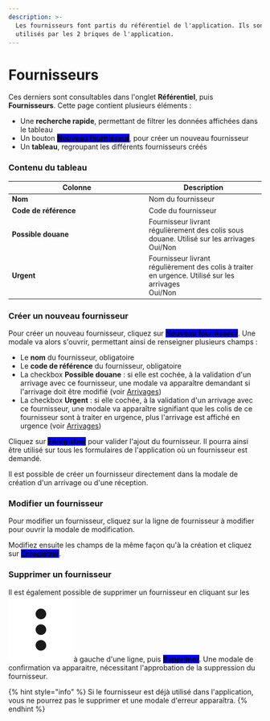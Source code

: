 ```yaml
---
description: >-
  Les fournisseurs font partis du référentiel de l'application. Ils sont
  utilisés par les 2 briques de l'application.
---
```


# Fournisseurs

Ces derniers sont consultables dans l'onglet **Référentiel**, puis **Fournisseurs**. Cette page contient plusieurs éléments :&#x20;

* Une **recherche rapide**, permettant de filtrer les données affichées dans le tableau
* Un bouton <mark style="background-color:blue;">**Nouveau fournisseur**</mark>, pour créer un nouveau fournisseur
* Un **tableau**, regroupant les différents fournisseurs créés

### Contenu du tableau

<table><thead><tr><th width="258.5">Colonne</th><th>Description</th></tr></thead><tbody><tr><td><strong>Nom</strong></td><td>Nom du fournisseur</td></tr><tr><td><strong>Code de référence</strong></td><td>Code du fournisseur</td></tr><tr><td><strong>Possible douane</strong></td><td>Fournisseur livrant régulièrement des colis sous douane. Utilisé sur les arrivages<br>Oui/Non</td></tr><tr><td><strong>Urgent</strong></td><td>Fournisseur livrant régulièrement des colis à traiter en urgence. Utilisé sur les arrivages<br>Oui/Non</td></tr></tbody></table>

### Créer un nouveau fournisseur

Pour créer un nouveau fournisseur, cliquez sur <mark style="background-color:blue;">**Nouveau fournisseur**</mark>. Une modale va alors s'ouvrir, permettant ainsi de renseigner plusieurs champs :&#x20;

* Le **nom** du fournisseur, obligatoire
* Le **code de référence** du fournisseur, obligatoire
* La checkbox **Possible douane** : si elle est cochée, à la validation d'un arrivage avec ce fournisseur, une modale va apparaître demandant si l'arrivage doit être modifié (voir [Arrivages](broken-reference))
* La checkbox **Urgent** : si elle cochée, à la validation d'un arrivage avec ce fournisseur, une modale va apparaître signifiant que les colis de ce fournisseur sont à traiter en urgence, plus l'arrivage est affiché en urgence (voir [Arrivages](broken-reference))

Cliquez sur <mark style="background-color:blue;">**Enregistrer**</mark> pour valider l'ajout du fournisseur. Il pourra ainsi être utilisé sur tous les formulaires de l'application où un fournisseur est demandé.

Il est possible de créer un fournisseur directement dans la modale de création d'un arrivage ou d'une réception.

### Modifier un fournisseur

Pour modifier un fournisseur, cliquez sur la ligne de fournisseur à modifier pour ouvrir la modale de modification.

Modifiez ensuite les champs de la même façon qu'à la création et cliquez sur <mark style="background-color:blue;">**Enregistrer**</mark>.&#x20;

### Supprimer un fournisseur

Il est également possible de supprimer un fournisseur en cliquant sur les <img src="../.gitbook/assets/3points" alt="" data-size="line">à gauche d'une ligne, puis <mark style="background-color:blue;">**Supprimer**</mark>. Une modale de confirmation va apparaitre, nécessitant l'approbation de la suppression du fournisseur.&#x20;

{% hint style="info" %}
Si le fournisseur est déjà utilisé dans l'application, vous ne pourrez pas le supprimer et une modale d'erreur apparaîtra.
{% endhint %}
